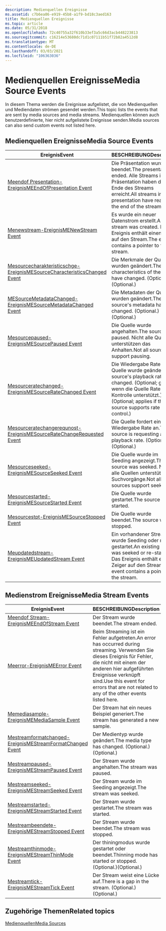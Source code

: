 ```yaml
---
description: Medienquellen Ereignisse
ms.assetid: c7b6ea86-e919-45b8-a1f9-bd18c3aed163
title: Medienquellen Ereignisse
ms.topic: article
ms.date: 05/31/2018
ms.openlocfilehash: 72c40755a32f610b33ef3a5c66d3acb448223813
ms.sourcegitcommit: c16214e53680dc71d1c07111b51f72b82a4512d8
ms.translationtype: MT
ms.contentlocale: de-DE
ms.lasthandoff: 03/03/2021
ms.locfileid: "106363036"
---
```

# <a name="media-source-events"></a><span data-ttu-id="9ea57-103">Medienquellen Ereignisse</span><span class="sxs-lookup"><span data-stu-id="9ea57-103">Media Source Events</span></span>

<span data-ttu-id="9ea57-104">In diesem Thema werden die Ereignisse aufgelistet, die von Medienquellen und Mediendaten strömen gesendet werden.</span><span class="sxs-lookup"><span data-stu-id="9ea57-104">This topic lists the events that are sent by media sources and media streams.</span></span> <span data-ttu-id="9ea57-105">Medienquellen können auch benutzerdefinierte, hier nicht aufgelistete Ereignisse senden.</span><span class="sxs-lookup"><span data-stu-id="9ea57-105">Media sources can also send custom events not listed here.</span></span>

## <a name="media-source-events"></a><span data-ttu-id="9ea57-106">Medienquellen Ereignisse</span><span class="sxs-lookup"><span data-stu-id="9ea57-106">Media Source Events</span></span>



| <span data-ttu-id="9ea57-107">Ereignis</span><span class="sxs-lookup"><span data-stu-id="9ea57-107">Event</span></span>                                                                      | <span data-ttu-id="9ea57-108">BESCHREIBUNG</span><span class="sxs-lookup"><span data-stu-id="9ea57-108">Description</span></span>                                                                                      |
|----------------------------------------------------------------------------|--------------------------------------------------------------------------------------------------|
| [<span data-ttu-id="9ea57-109">Meendof Presentation-Ereignis</span><span class="sxs-lookup"><span data-stu-id="9ea57-109">MEEndOfPresentation Event</span></span>](meendofpresentation.md)                       | <span data-ttu-id="9ea57-110">Die Präsentation wurde beendet.</span><span class="sxs-lookup"><span data-stu-id="9ea57-110">The presentation ended.</span></span> <span data-ttu-id="9ea57-111">Alle Streams in der Präsentation haben das Ende des Streams erreicht.</span><span class="sxs-lookup"><span data-stu-id="9ea57-111">All streams in the presentation have reached the end of the stream.</span></span>      |
| [<span data-ttu-id="9ea57-112">Menewstream-Ereignis</span><span class="sxs-lookup"><span data-stu-id="9ea57-112">MENewStream Event</span></span>](menewstream.md)                                       | <span data-ttu-id="9ea57-113">Es wurde ein neuer Datenstrom erstellt.</span><span class="sxs-lookup"><span data-stu-id="9ea57-113">A new stream was created.</span></span> <span data-ttu-id="9ea57-114">Das Ereignis enthält einen Zeiger auf den Stream.</span><span class="sxs-lookup"><span data-stu-id="9ea57-114">The event contains a pointer to the stream.</span></span>                            |
| [<span data-ttu-id="9ea57-115">Mesourcecharakteristicschge-Ereignis</span><span class="sxs-lookup"><span data-stu-id="9ea57-115">MESourceCharacteristicsChanged Event</span></span>](mesourcecharacteristicschanged.md) | <span data-ttu-id="9ea57-116">Die Merkmale der Quelle wurden geändert.</span><span class="sxs-lookup"><span data-stu-id="9ea57-116">The characteristics of the source have changed.</span></span> <span data-ttu-id="9ea57-117">(Optional.)</span><span class="sxs-lookup"><span data-stu-id="9ea57-117">(Optional.)</span></span>                                      |
| [<span data-ttu-id="9ea57-118">MESourceMetadataChanged-Ereignis</span><span class="sxs-lookup"><span data-stu-id="9ea57-118">MESourceMetadataChanged Event</span></span>](mesourcemetadatachanged.md)               | <span data-ttu-id="9ea57-119">Die Metadaten der Quelle wurden geändert.</span><span class="sxs-lookup"><span data-stu-id="9ea57-119">The source's metadata has changed.</span></span> <span data-ttu-id="9ea57-120">(Optional.)</span><span class="sxs-lookup"><span data-stu-id="9ea57-120">(Optional.)</span></span>                                                   |
| [<span data-ttu-id="9ea57-121">Mesourcepaused-Ereignis</span><span class="sxs-lookup"><span data-stu-id="9ea57-121">MESourcePaused Event</span></span>](mesourcepaused.md)                                 | <span data-ttu-id="9ea57-122">Die Quelle wurde angehalten.</span><span class="sxs-lookup"><span data-stu-id="9ea57-122">The source was paused.</span></span> <span data-ttu-id="9ea57-123">Nicht alle Quellen unterstützen das Anhalten.</span><span class="sxs-lookup"><span data-stu-id="9ea57-123">Not all sources support pausing.</span></span>                                          |
| [<span data-ttu-id="9ea57-124">Mesourceratechanged-Ereignis</span><span class="sxs-lookup"><span data-stu-id="9ea57-124">MESourceRateChanged Event</span></span>](mesourceratechanged.md)                       | <span data-ttu-id="9ea57-125">Die Wiedergabe Rate der Quelle wurde geändert.</span><span class="sxs-lookup"><span data-stu-id="9ea57-125">The source's playback rate has changed.</span></span> <span data-ttu-id="9ea57-126">(Optional; gilt, wenn die Quelle Raten Kontrolle unterstützt.)</span><span class="sxs-lookup"><span data-stu-id="9ea57-126">(Optional; applies if the source supports rate control.)</span></span> |
| [<span data-ttu-id="9ea57-127">Mesourceratechangerequnost-Ereignis</span><span class="sxs-lookup"><span data-stu-id="9ea57-127">MESourceRateChangeRequested Event</span></span>](mesourceratechangerequested.md)       | <span data-ttu-id="9ea57-128">Die Quelle fordert eine neue Wiedergabe Rate an.</span><span class="sxs-lookup"><span data-stu-id="9ea57-128">The source is requesting a new playback rate.</span></span> <span data-ttu-id="9ea57-129">(Optional.)</span><span class="sxs-lookup"><span data-stu-id="9ea57-129">(Optional.)</span></span>                                        |
| [<span data-ttu-id="9ea57-130">Mesourceseeked-Ereignis</span><span class="sxs-lookup"><span data-stu-id="9ea57-130">MESourceSeeked Event</span></span>](mesourceseeked.md)                                 | <span data-ttu-id="9ea57-131">Die Quelle wurde im Seeding angezeigt.</span><span class="sxs-lookup"><span data-stu-id="9ea57-131">The source was seeked.</span></span> <span data-ttu-id="9ea57-132">Nicht alle Quellen unterstützen Suchvorgänge.</span><span class="sxs-lookup"><span data-stu-id="9ea57-132">Not all sources support seeking.</span></span>                                          |
| [<span data-ttu-id="9ea57-133">Mesourcestarted-Ereignis</span><span class="sxs-lookup"><span data-stu-id="9ea57-133">MESourceStarted Event</span></span>](mesourcestarted.md)                               | <span data-ttu-id="9ea57-134">Die Quelle wurde gestartet.</span><span class="sxs-lookup"><span data-stu-id="9ea57-134">The source was started.</span></span>                                                                          |
| [<span data-ttu-id="9ea57-135">Mesourcestpt-Ereignis</span><span class="sxs-lookup"><span data-stu-id="9ea57-135">MESourceStopped Event</span></span>](mesourcestopped.md)                               | <span data-ttu-id="9ea57-136">Die Quelle wurde beendet.</span><span class="sxs-lookup"><span data-stu-id="9ea57-136">The source was stopped.</span></span>                                                                          |
| [<span data-ttu-id="9ea57-137">Meupdatedstream-Ereignis</span><span class="sxs-lookup"><span data-stu-id="9ea57-137">MEUpdatedStream Event</span></span>](meupdatedstream.md)                               | <span data-ttu-id="9ea57-138">Ein vorhandener Stream wurde Seeding oder neu gestartet.</span><span class="sxs-lookup"><span data-stu-id="9ea57-138">An existing stream was seeked or re-started.</span></span> <span data-ttu-id="9ea57-139">Das Ereignis enthält einen Zeiger auf den Stream.</span><span class="sxs-lookup"><span data-stu-id="9ea57-139">The event contains a pointer to the stream.</span></span>         |



 

## <a name="media-stream-events"></a><span data-ttu-id="9ea57-140">Medienstrom Ereignisse</span><span class="sxs-lookup"><span data-stu-id="9ea57-140">Media Stream Events</span></span>



| <span data-ttu-id="9ea57-141">Ereignis</span><span class="sxs-lookup"><span data-stu-id="9ea57-141">Event</span></span>                                                    | <span data-ttu-id="9ea57-142">BESCHREIBUNG</span><span class="sxs-lookup"><span data-stu-id="9ea57-142">Description</span></span>                                                                                                                    |
|----------------------------------------------------------|--------------------------------------------------------------------------------------------------------------------------------|
| [<span data-ttu-id="9ea57-143">Meendof Stream-Ereignis</span><span class="sxs-lookup"><span data-stu-id="9ea57-143">MEEndOfStream Event</span></span>](meendofstream.md)                 | <span data-ttu-id="9ea57-144">Der Stream wurde beendet.</span><span class="sxs-lookup"><span data-stu-id="9ea57-144">The stream ended.</span></span>                                                                                                              |
| [<span data-ttu-id="9ea57-145">Meerror-Ereignis</span><span class="sxs-lookup"><span data-stu-id="9ea57-145">MEError Event</span></span>](meerror.md)                             | <span data-ttu-id="9ea57-146">Beim Streaming ist ein Fehler aufgetreten.</span><span class="sxs-lookup"><span data-stu-id="9ea57-146">An error has occurred during streaming.</span></span> <span data-ttu-id="9ea57-147">Verwenden Sie dieses Ereignis für Fehler, die nicht mit einem der anderen hier aufgeführten Ereignisse verknüpft sind.</span><span class="sxs-lookup"><span data-stu-id="9ea57-147">Use this event for errors that are not related to any of the other events listed here.</span></span> |
| [<span data-ttu-id="9ea57-148">Memediasample-Ereignis</span><span class="sxs-lookup"><span data-stu-id="9ea57-148">MEMediaSample Event</span></span>](memediasample.md)                 | <span data-ttu-id="9ea57-149">Der Stream hat ein neues Beispiel generiert.</span><span class="sxs-lookup"><span data-stu-id="9ea57-149">The stream has generated a new sample.</span></span>                                                                                         |
| [<span data-ttu-id="9ea57-150">Mestreamformatchanged-Ereignis</span><span class="sxs-lookup"><span data-stu-id="9ea57-150">MEStreamFormatChanged Event</span></span>](mestreamformatchanged.md) | <span data-ttu-id="9ea57-151">Der Medientyp wurde geändert.</span><span class="sxs-lookup"><span data-stu-id="9ea57-151">The media type has changed.</span></span> <span data-ttu-id="9ea57-152">(Optional.)</span><span class="sxs-lookup"><span data-stu-id="9ea57-152">(Optional.)</span></span>                                                                                        |
| [<span data-ttu-id="9ea57-153">Mestreampaused-Ereignis</span><span class="sxs-lookup"><span data-stu-id="9ea57-153">MEStreamPaused Event</span></span>](mestreampaused.md)               | <span data-ttu-id="9ea57-154">Der Stream wurde angehalten.</span><span class="sxs-lookup"><span data-stu-id="9ea57-154">The stream was paused.</span></span>                                                                                                         |
| [<span data-ttu-id="9ea57-155">Mestreamseeked-Ereignis</span><span class="sxs-lookup"><span data-stu-id="9ea57-155">MEStreamSeeked Event</span></span>](mestreamseeked.md)               | <span data-ttu-id="9ea57-156">Der Stream wurde im Seeding angezeigt.</span><span class="sxs-lookup"><span data-stu-id="9ea57-156">The stream was seeked.</span></span>                                                                                                         |
| [<span data-ttu-id="9ea57-157">Mestreamstarted-Ereignis</span><span class="sxs-lookup"><span data-stu-id="9ea57-157">MEStreamStarted Event</span></span>](mestreamstarted.md)             | <span data-ttu-id="9ea57-158">Der Stream wurde gestartet.</span><span class="sxs-lookup"><span data-stu-id="9ea57-158">The stream was started.</span></span>                                                                                                        |
| [<span data-ttu-id="9ea57-159">Mestreambeendete-Ereignis</span><span class="sxs-lookup"><span data-stu-id="9ea57-159">MEStreamStopped Event</span></span>](mestreamstopped.md)             | <span data-ttu-id="9ea57-160">Der Stream wurde beendet.</span><span class="sxs-lookup"><span data-stu-id="9ea57-160">The stream was stopped.</span></span>                                                                                                        |
| [<span data-ttu-id="9ea57-161">Mestreamthinmode-Ereignis</span><span class="sxs-lookup"><span data-stu-id="9ea57-161">MEStreamThinMode Event</span></span>](mestreamthinmode.md)           | <span data-ttu-id="9ea57-162">Der thiningmodus wurde gestartet oder beendet.</span><span class="sxs-lookup"><span data-stu-id="9ea57-162">Thinning mode has started or stopped.</span></span> <span data-ttu-id="9ea57-163">(Optional.)</span><span class="sxs-lookup"><span data-stu-id="9ea57-163">(Optional.)</span></span>                                                                              |
| [<span data-ttu-id="9ea57-164">Mestreamtick-Ereignis</span><span class="sxs-lookup"><span data-stu-id="9ea57-164">MEStreamTick Event</span></span>](mestreamtick.md)                   | <span data-ttu-id="9ea57-165">Der Stream weist eine Lücke auf.</span><span class="sxs-lookup"><span data-stu-id="9ea57-165">There is a gap in the stream.</span></span> <span data-ttu-id="9ea57-166">(Optional.)</span><span class="sxs-lookup"><span data-stu-id="9ea57-166">(Optional.)</span></span>                                                                                      |



 

## <a name="related-topics"></a><span data-ttu-id="9ea57-167">Zugehörige Themen</span><span class="sxs-lookup"><span data-stu-id="9ea57-167">Related topics</span></span>

<dl> <dt>

[<span data-ttu-id="9ea57-168">Medienquellen</span><span class="sxs-lookup"><span data-stu-id="9ea57-168">Media Sources</span></span>](media-sources.md)
</dt> </dl>

 

 




